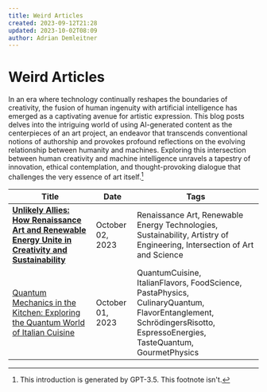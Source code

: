 ```yaml
---
title: Weird Articles
created: 2023-09-12T21:28
updated: 2023-10-02T08:09
author: Adrian Demleitner
---
```

# Weird Articles

In an era where technology continually reshapes the boundaries of creativity, the fusion of human ingenuity with artificial intelligence has emerged as a captivating avenue for artistic expression. This blog posts delves into the intriguing world of using AI-generated content as the centerpieces of an art project, an endeavor that transcends conventional notions of authorship and provokes profound reflections on the evolving relationship between humanity and machines. Exploring this intersection between human creativity and machine intelligence unravels a tapestry of innovation, ethical contemplation, and thought-provoking dialogue that challenges the very essence of art itself.[^1]

| Title                                                                                                                           | Date             | Tags                                                                                                                                                                |
| ------------------------------------------------------------------------------------------------------------------------------- | ---------------- | ------------------------------------------------------------------------------------------------------------------------------------------------------------------- |
| [**Unlikely Allies: How Renaissance Art and Renewable Energy Unite in Creativity and Sustainability**](journal/2023-10-02.md) | October 02, 2023 | Renaissance Art, Renewable Energy Technologies, Sustainability, Artistry of Engineering, Intersection of Art and Science                                            |
| [Quantum Mechanics in the Kitchen: Exploring the Quantum World of Italian Cuisine](journal/2023-10-01.md)                     | October 01, 2023 | QuantumCuisine, ItalianFlavors, FoodScience, PastaPhysics, CulinaryQuantum, FlavorEntanglement, SchrödingersRisotto, EspressoEnergies, TasteQuantum, GourmetPhysics |

[^1]: This introduction is generated by GPT-3.5. This footnote isn't.